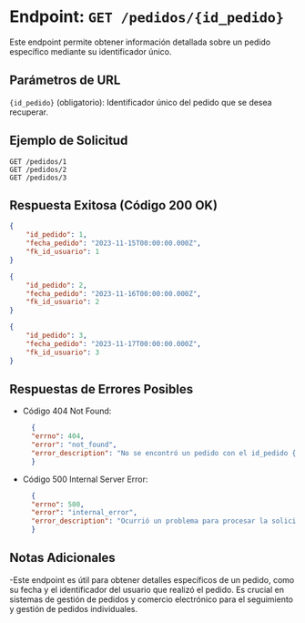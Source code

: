 # Endpoint: `GET /pedidos/{id_pedido}`

Este endpoint permite obtener información detallada sobre un pedido específico mediante su identificador único.



## Parámetros de URL
`{id_pedido}` (obligatorio): Identificador único del pedido que se desea recuperar.

## Ejemplo de Solicitud
```http
GET /pedidos/1
GET /pedidos/2
GET /pedidos/3
```

## Respuesta Exitosa (Código 200 OK)
```json
{
    "id_pedido": 1,
    "fecha_pedido": "2023-11-15T00:00:00.000Z",
    "fk_id_usuario": 1
}

{
    "id_pedido": 2,
    "fecha_pedido": "2023-11-16T00:00:00.000Z",
    "fk_id_usuario": 2
}

{
    "id_pedido": 3,
    "fecha_pedido": "2023-11-17T00:00:00.000Z",
    "fk_id_usuario": 3
}
```

## Respuestas de Errores Posibles
- Código 404 Not Found:

  ```json
    {
    "errno": 404,
    "error": "not_found",
    "error_description": "No se encontró un pedido con el id_pedido {id_pedido}."
    }
  ```

- Código 500 Internal Server Error:
  ```json
    {
    "errno": 500,
    "error": "internal_error",
    "error_description": "Ocurrió un problema para procesar la solicitud."
    }
  ``` 

## Notas Adicionales

-Este endpoint es útil para obtener detalles específicos de un pedido, como su fecha y el identificador del usuario que realizó el pedido. Es crucial en sistemas de gestión de pedidos y comercio electrónico para el seguimiento y gestión de pedidos individuales.